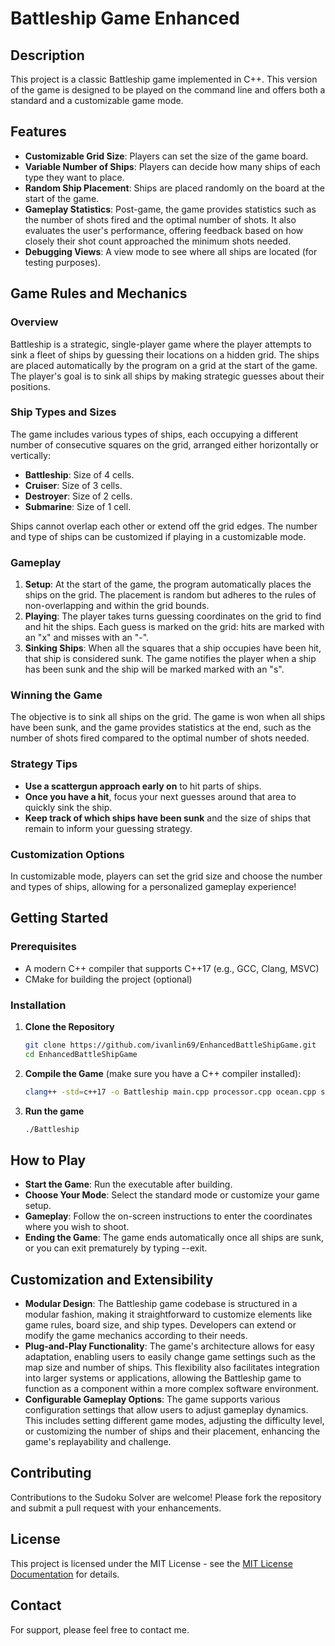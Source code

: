 # Battleship Game Enhanced

## Description
This project is a classic Battleship game implemented in C++. This version of the game is designed to be played on the command line and offers both a standard and a customizable game mode.

## Features
- **Customizable Grid Size**: Players can set the size of the game board.
- **Variable Number of Ships**: Players can decide how many ships of each type they want to place.
- **Random Ship Placement**: Ships are placed randomly on the board at the start of the game.
- **Gameplay Statistics**: Post-game, the game provides statistics such as the number of shots fired and the optimal number of shots. It also evaluates the user's performance, offering feedback based on how closely their shot count approached the minimum shots needed.
- **Debugging Views**: A view mode to see where all ships are located (for testing purposes).

## Game Rules and Mechanics

### Overview
Battleship is a strategic, single-player game where the player attempts to sink a fleet of ships by guessing their locations on a hidden grid. The ships are placed automatically by the program on a grid at the start of the game. The player's goal is to sink all ships by making strategic guesses about their positions.

### Ship Types and Sizes
The game includes various types of ships, each occupying a different number of consecutive squares on the grid, arranged either horizontally or vertically:
- **Battleship**: Size of 4 cells.
- **Cruiser**: Size of 3 cells.
- **Destroyer**: Size of 2 cells.
- **Submarine**: Size of 1 cell.

Ships cannot overlap each other or extend off the grid edges. The number and type of ships can be customized if playing in a customizable mode.

### Gameplay
1. **Setup**: At the start of the game, the program automatically places the ships on the grid. The placement is random but adheres to the rules of non-overlapping and within the grid bounds.
2. **Playing**: The player takes turns guessing coordinates on the grid to find and hit the ships. Each guess is marked on the grid: hits are marked with an "x" and misses with an "-".
3. **Sinking Ships**: When all the squares that a ship occupies have been hit, that ship is considered sunk. The game notifies the player when a ship has been sunk and the ship will be marked marked with an "s".

### Winning the Game
The objective is to sink all ships on the grid. The game is won when all ships have been sunk, and the game provides statistics at the end, such as the number of shots fired compared to the optimal number of shots needed.

### Strategy Tips
- **Use a scattergun approach early on** to hit parts of ships.
- **Once you have a hit**, focus your next guesses around that area to quickly sink the ship.
- **Keep track of which ships have been sunk** and the size of ships that remain to inform your guessing strategy.

### Customization Options
In customizable mode, players can set the grid size and choose the number and types of ships, allowing for a personalized gameplay experience!


## Getting Started

### Prerequisites

- A modern C++ compiler that supports C++17 (e.g., GCC, Clang, MSVC)
- CMake for building the project (optional)

### Installation

1. **Clone the Repository**

   ```bash
   git clone https://github.com/ivanlin69/EnhancedBattleShipGame.git
   cd EnhancedBattleShipGame
   ```
2. **Compile the Game** (make sure you have a C++ compiler installed):
   ```bash
   clang++ -std=c++17 -o Battleship main.cpp processor.cpp ocean.cpp ships.cpp
   ```
3. **Run the game**
   ```bash
   ./Battleship
   ```
   
## How to Play
- **Start the Game**: Run the executable after building.
- **Choose Your Mode**: Select the standard mode or customize your game setup.
- **Gameplay**: Follow the on-screen instructions to enter the coordinates where you wish to shoot.
- **Ending the Game**: The game ends automatically once all ships are sunk, or you can exit prematurely by typing --exit.

## Customization and Extensibility
- **Modular Design**: The Battleship game codebase is structured in a modular fashion, making it straightforward to customize elements like game rules, board size, and ship types. Developers can extend or modify the game mechanics according to their needs.
- **Plug-and-Play Functionality**: The game's architecture allows for easy adaptation, enabling users to easily change game settings such as the map size and number of ships. This flexibility also facilitates integration into larger systems or applications, allowing the Battleship game to function as a component within a more complex software environment.
- **Configurable Gameplay Options**: The game supports various configuration settings that allow users to adjust gameplay dynamics. This includes setting different game modes, adjusting the difficulty level, or customizing the number of ships and their placement, enhancing the game's replayability and challenge.

## Contributing
Contributions to the Sudoku Solver are welcome! Please fork the repository and submit a pull request with your enhancements.

## License
This project is licensed under the MIT License - see the [MIT License Documentation](https://opensource.org/licenses/MIT) for details.

## Contact
For support, please feel free to contact me.
